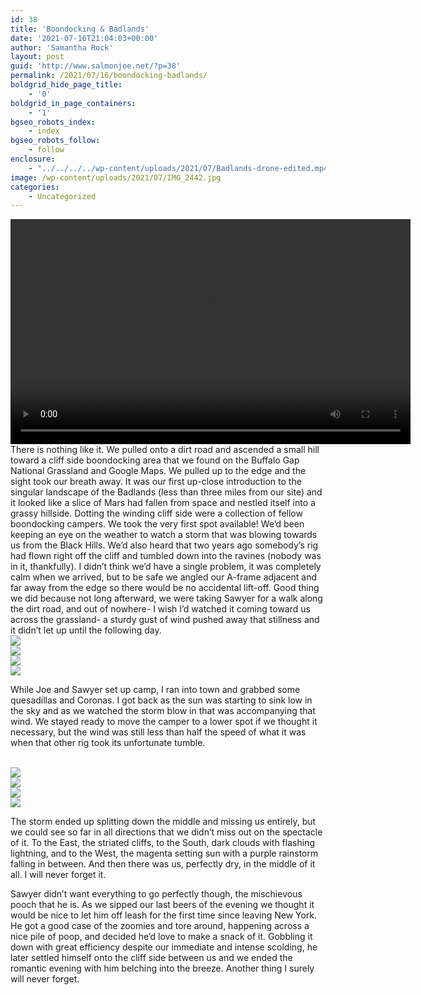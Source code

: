 ```yaml
---
id: 38
title: 'Boondocking & Badlands'
date: '2021-07-16T21:04:03+00:00'
author: 'Samantha Rock'
layout: post
guid: 'http://www.salmonjoe.net/?p=38'
permalink: /2021/07/16/boondocking-badlands/
boldgrid_hide_page_title:
    - '0'
boldgrid_in_page_containers:
    - '1'
bgseo_robots_index:
    - index
bgseo_robots_follow:
    - follow
enclosure:
    - "../../../../wp-content/uploads/2021/07/Badlands-drone-edited.mp4\r\n84352659\r\nvideo/mp4\r\n"
image: /wp-content/uploads/2021/07/IMG_2442.jpg
categories:
    - Uncategorized
---
```


<div class="boldgrid-section"><div class="container"><div class="row"><div class="col-md-12 col-xs-12 col-sm-12"><div class="wp-video" style="width: 640px;"><video class="wp-video-shortcode" controls="controls" height="360" id="video-38-3" preload="metadata" width="640"><source src="../../../../wp-content/uploads/2021/07/Badlands-drone-edited.mp4?_=3" type="video/mp4"></source></video></div>There is nothing like it. We pulled onto a dirt road and ascended a small hill toward a cliff side boondocking area that we found on the Buffalo Gap National Grassland and Google Maps. We pulled up to the edge and the sight took our breath away. It was our first up-close introduction to the singular landscape of the Badlands (less than three miles from our site) and it looked like a slice of Mars had fallen from space and nestled itself into a grassy hillside.  
Dotting the winding cliff side were a collection of fellow boondocking campers. We took the very first spot available! We’d been keeping an eye on the weather to watch a storm that was blowing towards us from the Black Hills. We’d also heard that two years ago somebody’s rig had flown right off the cliff and tumbled down into the ravines (nobody was in it, thankfully). I didn’t think we’d have a single problem, it was completely calm when we arrived, but to be safe we angled our A-frame adjacent and far away from the edge so there would be no accidental lift-off. Good thing we did because not long afterward, we were taking Sawyer for a walk along the dirt road, and out of nowhere- I wish I’d watched it coming toward us across the grassland- a sturdy gust of wind pushed away that stillness and it didn’t let up until the following day.

<br />

<img src="../../../../wp-content/uploads/2021/07/IMG_2323.jpg" />

<br />

<img src="../../../../wp-content/uploads/2021/07/IMG_2321.jpg" />

<br />

<img src="../../../../wp-content/uploads/2021/07/IMG_2367.jpg" />

<br />

<img src="../../../../wp-content/uploads/2021/07/IMG_2411.jpg" />

<br />

While Joe and Sawyer set up camp, I ran into town and grabbed some quesadillas and Coronas. I got back as the sun was starting to sink low in the sky and as we watched the storm blow in that was accompanying that wind. We stayed ready to move the camper to a lower spot if we thought it necessary, but the wind was still less than half the speed of what it was when that other rig took its unfortunate tumble.

<br />

<img src="../../../../wp-content/uploads/2021/07/IMG_2352.jpg" />

<br />

<img src="../../../../wp-content/uploads/2021/07/IMG_2408.jpg" />

<br />

<img src="../../../../wp-content/uploads/2021/07/IMG_2387.jpg" />

<br />

<img src="../../../../wp-content/uploads/2021/07/IMG_2375.jpg" />

<br />


The storm ended up splitting down the middle and missing us entirely, but we could see so far in all directions that we didn’t miss out on the spectacle of it. To the East, the striated cliffs, to the South, dark clouds with flashing lightning, and to the West, the magenta setting sun with a purple rainstorm falling in between. And then there was us, perfectly dry, in the middle of it all. I will never forget it.

Sawyer didn’t want everything to go perfectly though, the mischievous pooch that he is. As we sipped our last beers of the evening we thought it would be nice to let him off leash for the first time since leaving New York. He got a good case of the zoomies and tore around, happening across a nice pile of poop, and decided he’d love to make a snack of it. Gobbling it down with great efficiency despite our immediate and intense scolding, he later settled himself onto the cliff side between us and we ended the romantic evening with him belching into the breeze. Another thing I surely will never forget.

</div></div></div></div>